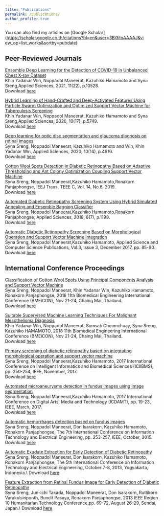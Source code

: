 ```yaml
---
title: "Publications"
permalink: /publications/
author_profile: true
---
```

You can also find my articles on [Google Scholar](https://scholar.google.co.th/citations?hl=en&user=3Bi3itoAAAAJ&vi ew_op=list_works&sortby=pubdate)<br/>

## Peer-Reviewed Journals
[Ensemble Deep Learning for the Detection of COVID-19 in Unbalanced Chest X-ray Dataset](https://doi.org/10.3390/app112210528)\
Khin Yadanar Win, Noppadol Maneerat, Kazuhiko Hamamoto and Syna Sreng,Applied Sciences, 2021, 11(22), p.10528.\
Download [here](https://doi.org/10.3390/app112210528)<br/>

[Hybrid Learning of Hand-Crafted and Deep-Activated Features Using Particle Swarm Optimization and Optimized Support Vector Machine for Tuberculosis Screening](https://doi.org/10.3390/app10175749)\
Khin Yadanar Win, Noppadol Maneerat, Kazuhiko Hamamoto and Syna Sreng,Applied Sciences, 2020, 10(17), p.5749.\
Download [here](https://doi.org/10.3390/app10175749)<br/> 

[Deep learning for optic disc segmentation and glaucoma diagnosis on retinal images](https://doi.org/10.3390/app10144916)\
Syna Sreng, Noppadol Maneerat, Kazuhiko Hamamoto and Win, Khin Yadanar Win, Applied Sciences, 2020, 10(14), p.4916.\
Download [here](https://doi.org/10.3390/app10144916)<br/>

[Cotton Wool Spots Detection in Diabetic Retinopathy Based on Adaptive Thresholding and Ant Colony Optimization Coupling Support Vector Machine](https://doi.org/10.1002/tee.22878)\
Syna Sreng, Noppadol Maneerat,Kazuhiko Hamamoto,Ronakorn Panjaphongse, IEEJ Trans. TEEE C, Vol. 14, No.6, 2019.\
Download [here](https://doi.org/10.1002/tee.22878)<br/>

[Automated Diabetic Retinopathy Screening System Using Hybrid Simulated Annealing and Ensemble Bagging Classifier](https://doi.org/10.3390/app8071198)\
Syna Sreng, Noppadol Maneerat,Kazuhiko Hamamoto,Ronakorn Panjaphongse, Applied Sciences, 2018, 8(7), p.1198.\
Download [here](https://doi.org/10.3390/app8071198)<br/>

[Automatic Diabetic Retinopathy Screening Based on Morphological Operation and Support Vector Machine Integration](https://www.ascspublications.org/product/automatic-diabetic-retinopathy-screening-based-on-morphological-operation-and-support-vector-machine-integration/)\
Syna Sreng, Noppadol Maneerat,Kazuhiko Hamamoto, Applied Science and Computer Science Publications, Vol.3, Issue 3, December 2017, pp. 85-90.\
Download [here](https://www.ascspublications.org/product/automatic-diabetic-retinopathy-screening-based-on-morphological-operation-and-support-vector-machine-integration/)<br/>

## International Conference Proceedings 
[Classification of Cotton Wool Spots Using Principal Components Analysis and Support Vector Machine](https://ieeexplore.ieee.org/document/8609962)\
Syna Sreng, Noppadol Maneerat, Khin Yadanar Win, Kazuhiko Hamamoto, Ronakorn Panjaphongse, 2018 11th Biomedical Engineering International Conference (BMEiCON), Nov 21-24, Chaing Mai, Thailand.\
Download [here](https://ieeexplore.ieee.org/document/8609962)

[Suitable Supervised Machine Learning Techniques For Malignant Mesothelioma Diagnosis](https://ieeexplore.ieee.org/document/8609935/)\
Khin Yadanar Win, Noppadol Maneerat, Somsak Choomchuay, Syna Sreng, Kazuhiko HAMAMOTO, 2018 11th Biomedical Engineering International Conference (BMEiCON), Nov 21-24, Chaing Mai, Thailand.\
Download [here](https://ieeexplore.ieee.org/document/8609935/) <br/>

[Primary screening of diabetic retinopathy based on integrating morphological operation and support vector machine](https://ieeexplore.ieee.org/document/8279750)\
Syna Sreng, Noppadol Maneerat,Kazuhiko Hamamoto, 2017 International Conference on Intelligent Informatics and Biomedical Sciences (ICIIBMS), pp. 250-254, IEEE, November, 2017.\
Download [here](https://ieeexplore.ieee.org/document/8279750)<br/>

[Automated microaneurysms detection in fundus images using image segmentation](https://ieeexplore.ieee.org/document/7904926)\
Syna Sreng, Noppadol Maneerat,Kazuhiko Hamamoto, 2017 International Conference on Digital Arts, Media and Technology (ICDAMT), pp. 19-23, IEEE, March, 2017.\
Download [here](https://ieeexplore.ieee.org/document/7904926)

[Automatic hemorrhages detection based on fundus images](https://ieeexplore.ieee.org/document/7408951)\
Syna Sreng, Noppadol Maneerat, Don Isarakorn, Kazuhiko Hamamoto, Ronakorn Panjaphongse, The 7th International Conference on Information Technology and Electrical Engineering, pp. 253-257, IEEE, October, 2015.\
Download [here](https://ieeexplore.ieee.org/document/7408951)

[Automatic Exudate Extraction for Early Detection of Diabetic Retinopathy](https://ieeexplore.ieee.org/document/6676206)\
Syna Sreng, Noppadol Maneerat, Don Isarakorn, Kazuhiko Hamamoto, Ronakorn Panjaphongse, The 5th International Conference on Information Technology and Electrical Engineering, October 7-8, 2013, Yogyakarta, Indonesia.\ 
Download [here](https://ieeexplore.ieee.org/document/6676206) 

[Feature Extraction from Retinal Fundus Image for Early Detection of Diabetic Retinopathy](https://ieeexplore.ieee.org/document/6669015)\
Syna Sreng, Jun-Ichi Takada, Noppadol Maneerat, Don Isarakorn, Ruttikorn Varakulsiripunth, Bundit Pasaya, Ronakorn Panjaphongse, 2013 IEEE Region 10 Humanitarian Technology Conference,pp. 69-72, August 26-29, Sendai, Japan.\ 
Download [here](https://ieeexplore.ieee.org/document/6669015) 
